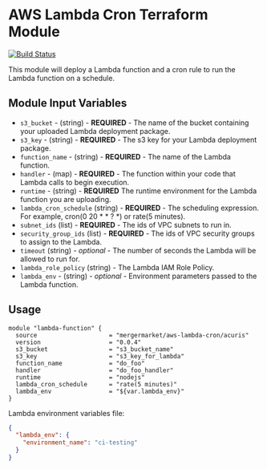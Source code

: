 # AWS Lambda Cron Terraform Module

[![Build Status](https://travis-ci.org/mergermarket/terraform-acuris-aws-lambda-cron.svg?branch=master)](https://travis-ci.org/mergermarket/terraform-acuris-aws-lambda-cron)

This module will deploy a Lambda function and a cron rule to run the Lambda function on a schedule.

## Module Input Variables

- `s3_bucket` - (string) - **REQUIRED** - The name of the bucket containing your uploaded Lambda deployment package.
- `s3_key` - (string) - **REQUIRED** - The s3 key for your Lambda deployment package.
- `function_name` - (string) - **REQUIRED** - The name of the Lambda function.
- `handler` - (map) - **REQUIRED** - The function within your code that Lambda calls to begin execution.
- `runtime` - (string) - **REQUIRED** The runtime environment for the Lambda function you are uploading.
- `lambda_cron_schedule` (string) - **REQUIRED** - The scheduling expression. For example, cron(0 20 \* \* ? \*) or rate(5 minutes).
- `subnet_ids` (list) - **REQUIRED** - The ids of VPC subnets to run in.
- `security_group_ids` (list) - **REQUIRED** - The ids of VPC security groups to assign to the Lambda.
- `timeout` (string) - _optional_ - The number of seconds the Lambda will be allowed to run for.
- `lambda_role_policy` (string) - The Lambda IAM Role Policy.
- `lambda_env` - (string) - _optional_ - Environment parameters passed to the Lambda function.


## Usage

```hcl
module "lambda-function" {
  source                    = "mergermarket/aws-lambda-cron/acuris"
  version                   = "0.0.4"
  s3_bucket                 = "s3_bucket_name"
  s3_key                    = "s3_key_for_lambda"
  function_name             = "do_foo"
  handler                   = "do_foo_handler"
  runtime                   = "nodejs"
  lambda_cron_schedule      = "rate(5 minutes)"
  lambda_env                = "${var.lambda_env}"
}
```
Lambda environment variables file:
```json
{
  "lambda_env": {
    "environment_name": "ci-testing"
  }
}
```
